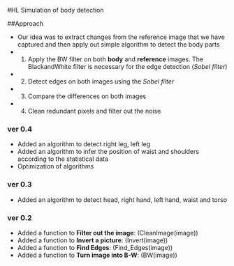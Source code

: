 #HL Simulation of body detection

##Approach

- Our idea was to extract changes from the reference image that we have captured and then apply out simple algorithm to detect the body parts
- 1. Apply the BW filter on both __body__ and __reference__ images. The BlackandWhite filter is necessary for the edge detection (_Sobel filter_)
- 2. Detect edges on both images using the _Sobel filter_
- 3. Compare the differences on both images
- 4. Clean redundant pixels and filter out the noise

### ver 0.4
- Added an algorithm to detect right leg, left leg
- Added an algorithm to infer the position of waist and shoulders according to the statistical data
- Optimization of algorithms

### ver 0.3
- Added an algorithm to detect head, right hand, left hand, waist and torso

### ver 0.2
- Added a function to __Filter out the image__:  (CleanImage(image))
- Added a function to __Invert a picture__: (Invert(image))
- Added a function to __Find Edges__: (Find_Edges(image))
- Added a function to __Turn image into B-W__: (BW(image))
